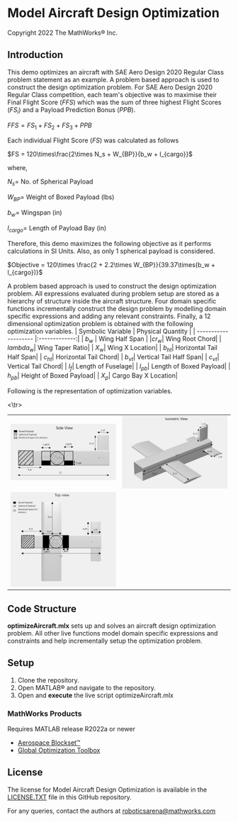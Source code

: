 # Model Aircraft Design Optimization

Copyright 2022 The MathWorks&reg; Inc.

## Introduction

This demo optimizes an aircraft with SAE Aero Design 2020 Regular Class problem statement as an example. A problem based approach is used to construct the design optimization problem. For SAE Aero Design 2020 Regular Class competition, each team's objective was to maximise their Final Flight Score ($`FFS`$) which was the sum of three highest Flight Scores ($FS_i$) and a Payload Prediction Bonus ($`PPB`$).

$`FFS = FS_1 + FS_2 + FS_3 + PPB`$

Each individual Flight Score ($`FS`$) was calculated as follows

$`FS = 120\times\frac{2\times N_s + W_{BP}}{b_w + l_{cargo}}`$

where,

$`N_s =`$ No.  of  Spherical  Payload

$`W_{BP} =`$ Weight of Boxed Payload (lbs)

$`b_w =`$ Wingspan (in)

$`l_{cargo} =`$ Length of Payload Bay (in)


Therefore, this demo maximizes the following objective as it performs calculations in SI Units. Also,  as only 1 spherical payload is considered.

$`Objective = 120\times \frac{2 + 2.2\times W_{BP}}{39.37\times(b_w + l_{cargo})}`$


 A problem based approach is used to construct the design optimization problem. All expressions evaluated during problem setup are stored as a hierarchy of structure inside the aircraft structure. Four domain specific functions incrementally construct the design problem by modelling domain specific expressions and adding any relevant constraints. Finally, a 12 dimensional optimization problem is obtained with the following optimization variables.
| Symbolic Variable  | Physical Quantity  | 
| -------------------- |:-------------:|
| $`b_w`$ | Wing Half Span |
|$`cr_w`$| Wing Root Chord|
| $`lambda_w`$| Wing Taper Ratio|
| $`X_w`$| Wing X Location|
| $`b_{ht}`$| Horizontal Tail Half Span|
| $`c_{ht}`$| Horizontal Tail Chord|
| $`b_{vt}`$| Vertical Tail Half Span|
| $`c_{vt}`$| Vertical Tail Chord|
| $`l_f`$| Length of Fuselage|
| $`l_{pb}`$| Length of Boxed Payload|
| $`h_{pb}`$| Height of Boxed Payload|
| $`X_p`$| Cargo Bay X Location|
        
Following is the representation of optimization variables.

<table>
<tr>
<td> <img src="images/sideView.png" alt="Drawing" style="width: 250px;"/> </td>
<td> <img src="images/isoView.png" alt="Drawing" style="width: 250px;"/> </td>
</tr>
<tr>
<td> <img src="images/topView.png" alt="Drawing" style="width: 250px;"/> </td>
<\tr>
</table>


## Code Structure
 **optimizeAircraft.mlx** sets up and solves an aircraft design optimization problem.
All other live functions model domain specific expressions and constraints and help incrementally setup the optimization problem.

## Setup
1. Clone the repository.
2. Open MATLAB&reg; and navigate to the repository.
3. Open and **execute** the live script optimizeAircraft.mlx

### MathWorks Products

Requires MATLAB release R2022a or newer

- [Aerospace Blockset&trade;](https://www.mathworks.com/products/aerospace-blockset.html)
- [Global Optimization Toolbox](https://www.mathworks.com/products/global-optimization.html)

## License

The license for Model Aircraft Design Optimization is available in the [LICENSE.TXT](LICENSE.TXT) file in this GitHub repository.



For any queries, contact the authors at roboticsarena@mathworks.com
